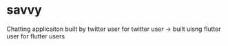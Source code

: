 # savvy
Chatting applicaiton built by twitter user for twitter user -> built uisng flutter user for flutter users
